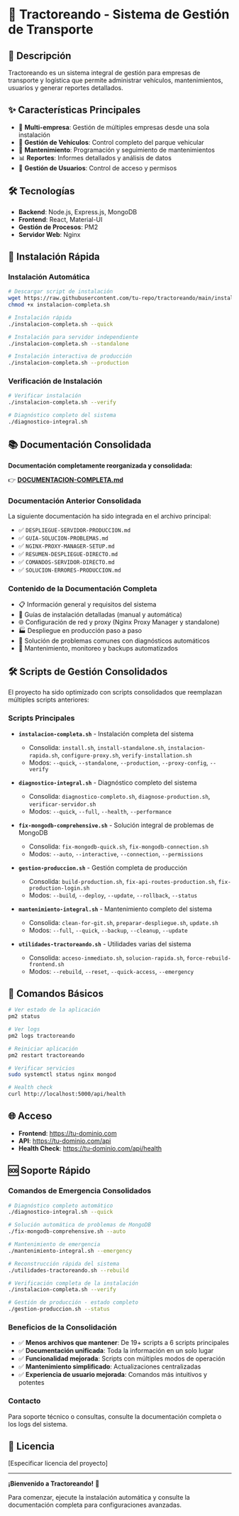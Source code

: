 # 🚛 Tractoreando - Sistema de Gestión de Transporte

## 📖 Descripción

Tractoreando es un sistema integral de gestión para empresas de transporte y logística que permite administrar vehículos, mantenimientos, usuarios y generar reportes detallados.

## ✨ Características Principales

- 🏢 **Multi-empresa**: Gestión de múltiples empresas desde una sola instalación
- 🚛 **Gestión de Vehículos**: Control completo del parque vehicular
- 🔧 **Mantenimiento**: Programación y seguimiento de mantenimientos
- 📊 **Reportes**: Informes detallados y análisis de datos
- 👥 **Gestión de Usuarios**: Control de acceso y permisos

## 🛠️ Tecnologías

- **Backend**: Node.js, Express.js, MongoDB
- **Frontend**: React, Material-UI
- **Gestión de Procesos**: PM2
- **Servidor Web**: Nginx

## 🚀 Instalación Rápida

### Instalación Automática

```bash
# Descargar script de instalación
wget https://raw.githubusercontent.com/tu-repo/tractoreando/main/instalacion-completa.sh
chmod +x instalacion-completa.sh

# Instalación rápida
./instalacion-completa.sh --quick

# Instalación para servidor independiente
./instalacion-completa.sh --standalone

# Instalación interactiva de producción
./instalacion-completa.sh --production
```

### Verificación de Instalación

```bash
# Verificar instalación
./instalacion-completa.sh --verify

# Diagnóstico completo del sistema
./diagnostico-integral.sh
```

## 📚 Documentación Consolidada

**Documentación completamente reorganizada y consolidada:**

👉 **[DOCUMENTACION-COMPLETA.md](./DOCUMENTACION-COMPLETA.md)**

### Documentación Anterior Consolidada
La siguiente documentación ha sido integrada en el archivo principal:
- ✅ `DESPLIEGUE-SERVIDOR-PRODUCCION.md`
- ✅ `GUIA-SOLUCION-PROBLEMAS.md`
- ✅ `NGINX-PROXY-MANAGER-SETUP.md`
- ✅ `RESUMEN-DESPLIEGUE-DIRECTO.md`
- ✅ `COMANDOS-SERVIDOR-DIRECTO.md`
- ✅ `SOLUCION-ERRORES-PRODUCCION.md`

### Contenido de la Documentación Completa
- 📋 Información general y requisitos del sistema
- 🚀 Guías de instalación detalladas (manual y automática)
- 🌐 Configuración de red y proxy (Nginx Proxy Manager y standalone)
- 🏭 Despliegue en producción paso a paso
- 🔧 Solución de problemas comunes con diagnósticos automáticos
- 🔧 Mantenimiento, monitoreo y backups automatizados

## 🛠️ Scripts de Gestión Consolidados

El proyecto ha sido optimizado con scripts consolidados que reemplazan múltiples scripts anteriores:

### Scripts Principales
- **`instalacion-completa.sh`** - Instalación completa del sistema
  - Consolida: `install.sh`, `install-standalone.sh`, `instalacion-rapida.sh`, `configure-proxy.sh`, `verify-installation.sh`
  - Modos: `--quick`, `--standalone`, `--production`, `--proxy-config`, `--verify`

- **`diagnostico-integral.sh`** - Diagnóstico completo del sistema
  - Consolida: `diagnostico-completo.sh`, `diagnose-production.sh`, `verificar-servidor.sh`
  - Modos: `--quick`, `--full`, `--health`, `--performance`

- **`fix-mongodb-comprehensive.sh`** - Solución integral de problemas de MongoDB
  - Consolida: `fix-mongodb-quick.sh`, `fix-mongodb-connection.sh`
  - Modos: `--auto`, `--interactive`, `--connection`, `--permissions`

- **`gestion-produccion.sh`** - Gestión completa de producción
  - Consolida: `build-production.sh`, `fix-api-routes-production.sh`, `fix-production-login.sh`
  - Modos: `--build`, `--deploy`, `--update`, `--rollback`, `--status`

- **`mantenimiento-integral.sh`** - Mantenimiento completo del sistema
  - Consolida: `clean-for-git.sh`, `preparar-despliegue.sh`, `update.sh`
  - Modos: `--full`, `--quick`, `--backup`, `--cleanup`, `--update`

- **`utilidades-tractoreando.sh`** - Utilidades varias del sistema
  - Consolida: `acceso-inmediato.sh`, `solucion-rapida.sh`, `force-rebuild-frontend.sh`
  - Modos: `--rebuild`, `--reset`, `--quick-access`, `--emergency`

## 🔧 Comandos Básicos

```bash
# Ver estado de la aplicación
pm2 status

# Ver logs
pm2 logs tractoreando

# Reiniciar aplicación
pm2 restart tractoreando

# Verificar servicios
sudo systemctl status nginx mongod

# Health check
curl http://localhost:5000/api/health
```

## 🌐 Acceso

- **Frontend**: https://tu-dominio.com
- **API**: https://tu-dominio.com/api
- **Health Check**: https://tu-dominio.com/api/health

## 🆘 Soporte Rápido

### Comandos de Emergencia Consolidados

```bash
# Diagnóstico completo automático
./diagnostico-integral.sh --quick

# Solución automática de problemas de MongoDB
./fix-mongodb-comprehensive.sh --auto

# Mantenimiento de emergencia
./mantenimiento-integral.sh --emergency

# Reconstrucción rápida del sistema
./utilidades-tractoreando.sh --rebuild

# Verificación completa de la instalación
./instalacion-completa.sh --verify

# Gestión de producción - estado completo
./gestion-produccion.sh --status
```

### Beneficios de la Consolidación
- ✅ **Menos archivos que mantener**: De 19+ scripts a 6 scripts principales
- ✅ **Documentación unificada**: Toda la información en un solo lugar
- ✅ **Funcionalidad mejorada**: Scripts con múltiples modos de operación
- ✅ **Mantenimiento simplificado**: Actualizaciones centralizadas
- ✅ **Experiencia de usuario mejorada**: Comandos más intuitivos y potentes

### Contacto

Para soporte técnico o consultas, consulte la documentación completa o los logs del sistema.

## 📄 Licencia

[Especificar licencia del proyecto]

---

**¡Bienvenido a Tractoreando!** 🎉

Para comenzar, ejecute la instalación automática y consulte la documentación completa para configuraciones avanzadas.
